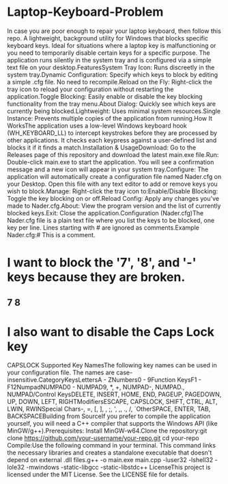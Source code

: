 # Laptop-Keyboard-Problem
In case you are poor enough to repair your laptop keyboard, then follow this repo.
A lightweight, background utility for Windows that blocks specific keyboard keys. Ideal for situations where a laptop key is malfunctioning or you need to temporarily disable certain keys for a specific purpose. The application runs silently in the system tray and is configured via a simple text file on your desktop.FeaturesSystem Tray Icon: Runs discreetly in the system tray.Dynamic Configuration: Specify which keys to block by editing a simple .cfg file. No need to recompile.Reload on the Fly: Right-click the tray icon to reload your configuration without restarting the application.Toggle Blocking: Easily enable or disable the key blocking functionality from the tray menu.About Dialog: Quickly see which keys are currently being blocked.Lightweight: Uses minimal system resources.Single Instance: Prevents multiple copies of the application from running.How It WorksThe application uses a low-level Windows keyboard hook (WH_KEYBOARD_LL) to intercept keystrokes before they are processed by other applications. It checks each keypress against a user-defined list and blocks it if it finds a match.Installation & UsageDownload: Go to the Releases page of this repository and download the latest main.exe file.Run: Double-click main.exe to start the application. You will see a confirmation message and a new icon will appear in your system tray.Configure: The application will automatically create a configuration file named Nader.cfg on your Desktop. Open this file with any text editor to add or remove keys you wish to block.Manage: Right-click the tray icon to:Enable/Disable Blocking: Toggle the key blocking on or off.Reload Config: Apply any changes you've made to Nader.cfg.About: View the program version and the list of currently blocked keys.Exit: Close the application.Configuration (Nader.cfg)The Nader.cfg file is a plain text file where you list the keys to be blocked, one key per line. Lines starting with # are ignored as comments.Example Nader.cfg:# This is a comment.
# I want to block the '7', '8', and '-' keys because they are broken.
7
8
-

# I also want to disable the Caps Lock key
CAPSLOCK
Supported Key NamesThe following key names can be used in your configuration file. The names are case-insensitive.CategoryKeysLettersA - ZNumbers0 - 9Function KeysF1 - F12NumpadNUMPAD0 - NUMPAD9, *, +, NUMPAD-, NUMPAD., NUMPAD/Control KeysDELETE, INSERT, HOME, END, PAGEUP, PAGEDOWN, UP, DOWN, LEFT, RIGHTModifiersESCAPE, CAPSLOCK, SHIFT, CTRL, ALT, LWIN, RWINSpecial Chars-, =, [, ], \, ;, ', ,, ., /, `OtherSPACE, ENTER, TAB, BACKSPACEBuilding from SourceIf you prefer to compile the application yourself, you will need a C++ compiler that supports the Windows API (like MinGW/g++).Prerequisites: Install MinGW-w64.Clone the repository:git clone https://github.com/your-username/your-repo.git
cd your-repo
Compile:Use the following command in your terminal. This command links the necessary libraries and creates a standalone executable that doesn't depend on external .dll files.g++ -o main.exe main.cpp -luser32 -lshell32 -lole32 -mwindows -static-libgcc -static-libstdc++
LicenseThis project is licensed under the MIT License. See the LICENSE file for details.
